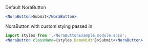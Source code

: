 Default NoraButton
```jsx
<NoraButton>Submit</NoraButton>
```

NoraButton with custom stying passed in
```jsx
import styles from './NoraButtonExample.module.scss';
<NoraButton className={styles.DemoWidth}>Submit</NoraButton>
```

